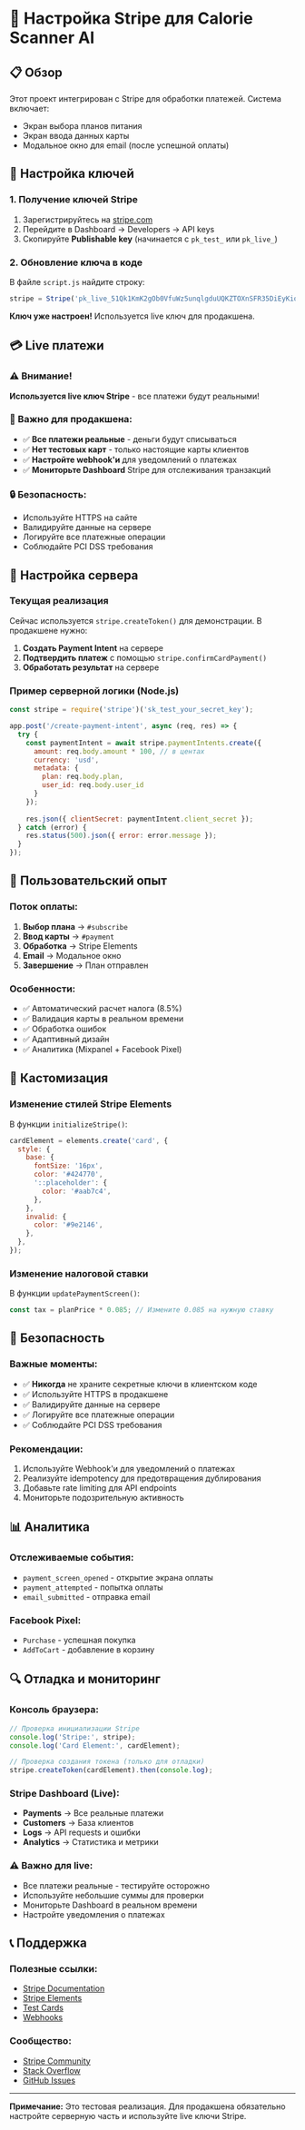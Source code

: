 # 🚀 Настройка Stripe для Calorie Scanner AI

## 📋 Обзор

Этот проект интегрирован с Stripe для обработки платежей. Система включает:
- Экран выбора планов питания
- Экран ввода данных карты
- Модальное окно для email (после успешной оплаты)

## 🔑 Настройка ключей

### 1. Получение ключей Stripe

1. Зарегистрируйтесь на [stripe.com](https://stripe.com)
2. Перейдите в Dashboard → Developers → API keys
3. Скопируйте **Publishable key** (начинается с `pk_test_` или `pk_live_`)

### 2. Обновление ключа в коде

В файле `script.js` найдите строку:
```javascript
stripe = Stripe('pk_live_51Qk1KmK2gOb0VfuWz5unqlgduUQKZTOXnSFR35DiEyKiqtABb4V8xgmr8TQ4QrvSE02Ct2');
```

**Ключ уже настроен!** Используется live ключ для продакшена.

## 💳 Live платежи

### ⚠️ Внимание!
**Используется live ключ Stripe** - все платежи будут реальными!

### 🚨 Важно для продакшена:
- ✅ **Все платежи реальные** - деньги будут списываться
- ✅ **Нет тестовых карт** - только настоящие карты клиентов
- ✅ **Настройте webhook'и** для уведомлений о платежах
- ✅ **Мониторьте Dashboard** Stripe для отслеживания транзакций

### 🔒 Безопасность:
- Используйте HTTPS на сайте
- Валидируйте данные на сервере
- Логируйте все платежные операции
- Соблюдайте PCI DSS требования

## 🔧 Настройка сервера

### Текущая реализация
Сейчас используется `stripe.createToken()` для демонстрации. В продакшене нужно:

1. **Создать Payment Intent** на сервере
2. **Подтвердить платеж** с помощью `stripe.confirmCardPayment()`
3. **Обработать результат** на сервере

### Пример серверной логики (Node.js)
```javascript
const stripe = require('stripe')('sk_test_your_secret_key');

app.post('/create-payment-intent', async (req, res) => {
  try {
    const paymentIntent = await stripe.paymentIntents.create({
      amount: req.body.amount * 100, // в центах
      currency: 'usd',
      metadata: {
        plan: req.body.plan,
        user_id: req.body.user_id
      }
    });
    
    res.json({ clientSecret: paymentIntent.client_secret });
  } catch (error) {
    res.status(500).json({ error: error.message });
  }
});
```

## 📱 Пользовательский опыт

### Поток оплаты:
1. **Выбор плана** → `#subscribe`
2. **Ввод карты** → `#payment`
3. **Обработка** → Stripe Elements
4. **Email** → Модальное окно
5. **Завершение** → План отправлен

### Особенности:
- ✅ Автоматический расчет налога (8.5%)
- ✅ Валидация карты в реальном времени
- ✅ Обработка ошибок
- ✅ Адаптивный дизайн
- ✅ Аналитика (Mixpanel + Facebook Pixel)

## 🎨 Кастомизация

### Изменение стилей Stripe Elements
В функции `initializeStripe()`:
```javascript
cardElement = elements.create('card', {
  style: {
    base: {
      fontSize: '16px',
      color: '#424770',
      '::placeholder': {
        color: '#aab7c4',
      },
    },
    invalid: {
      color: '#9e2146',
    },
  },
});
```

### Изменение налоговой ставки
В функции `updatePaymentScreen()`:
```javascript
const tax = planPrice * 0.085; // Измените 0.085 на нужную ставку
```

## 🚨 Безопасность

### Важные моменты:
- ✅ **Никогда** не храните секретные ключи в клиентском коде
- ✅ Используйте HTTPS в продакшене
- ✅ Валидируйте данные на сервере
- ✅ Логируйте все платежные операции
- ✅ Соблюдайте PCI DSS требования

### Рекомендации:
1. Используйте Webhook'и для уведомлений о платежах
2. Реализуйте idempotency для предотвращения дублирования
3. Добавьте rate limiting для API endpoints
4. Мониторьте подозрительную активность

## 📊 Аналитика

### Отслеживаемые события:
- `payment_screen_opened` - открытие экрана оплаты
- `payment_attempted` - попытка оплаты
- `email_submitted` - отправка email

### Facebook Pixel:
- `Purchase` - успешная покупка
- `AddToCart` - добавление в корзину

## 🔍 Отладка и мониторинг

### Консоль браузера:
```javascript
// Проверка инициализации Stripe
console.log('Stripe:', stripe);
console.log('Card Element:', cardElement);

// Проверка создания токена (только для отладки)
stripe.createToken(cardElement).then(console.log);
```

### Stripe Dashboard (Live):
- **Payments** → Все реальные платежи
- **Customers** → База клиентов
- **Logs** → API requests и ошибки
- **Analytics** → Статистика и метрики

### ⚠️ Важно для live:
- Все платежи реальные - тестируйте осторожно
- Используйте небольшие суммы для проверки
- Мониторьте Dashboard в реальном времени
- Настройте уведомления о платежах

## 📞 Поддержка

### Полезные ссылки:
- [Stripe Documentation](https://stripe.com/docs)
- [Stripe Elements](https://stripe.com/docs/stripe-js)
- [Test Cards](https://stripe.com/docs/testing#cards)
- [Webhooks](https://stripe.com/docs/webhooks)

### Сообщество:
- [Stripe Community](https://support.stripe.com)
- [Stack Overflow](https://stackoverflow.com/questions/tagged/stripe)
- [GitHub Issues](https://github.com/stripe/stripe-js/issues)

---

**Примечание:** Это тестовая реализация. Для продакшена обязательно настройте серверную часть и используйте live ключи Stripe.

